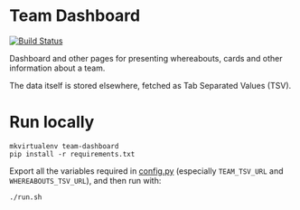 # Team Dashboard

[![Build Status](https://travis-ci.org/LandRegistry/team-dashboard.svg)](https://travis-ci.org/LandRegistry/team-dashboard)

Dashboard and other pages for presenting whereabouts, cards and other information about a team.

The data itself is stored elsewhere, fetched as Tab Separated Values (TSV).

# Run locally

    mkvirtualenv team-dashboard
    pip install -r requirements.txt
    
Export all the variables required in [config.py](config.py) (especially ```TEAM_TSV_URL``` and ```WHEREABOUTS_TSV_URL```), and then run with:

    ./run.sh
    
    
